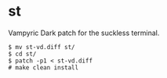 # st
Vampyric Dark patch for the suckless terminal.

```
$ mv st-vd.diff st/
$ cd st/
$ patch -p1 < st-vd.diff
# make clean install
```
